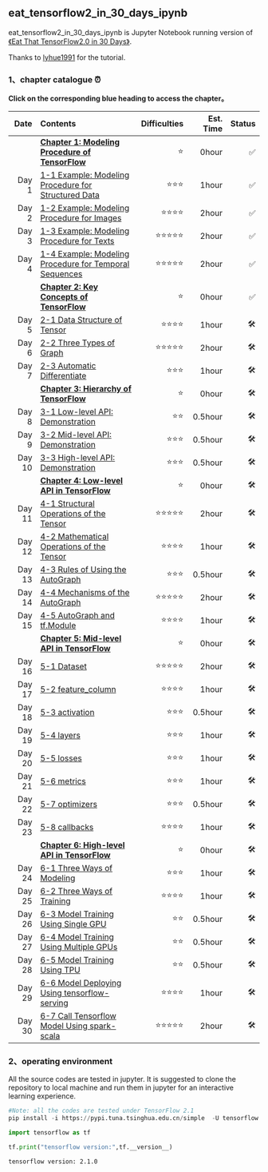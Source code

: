 ## eat_tensorflow2_in_30_days_ipynb

eat_tensorflow2_in_30_days_ipynb is Jupyter Notebook running version of [《Eat That TensorFlow2.0 in 30 Days》](https://github.com/lyhue1991/eat_tensorflow2_in_30_days/tree/english).
  
Thanks to [lyhue1991](https://github.com/lyhue1991) for the tutorial.


### 1、chapter catalogue ⏰

**Click on the corresponding blue heading to access the chapter。**

|Date |Contents                                                       | Difficulties   | Est. Time | Status|
|----:|:--------------------------------------------------------------|-----------:|----------:|-----:|
|&nbsp;|[**Chapter 1: Modeling Procedure of TensorFlow**](Chapter1%20Modeling%20Procedure%20of%20TensorFlow/Chapter1.md)    |⭐️   |   0hour   |✅    |
|Day 1 |  [1-1 Example: Modeling Procedure for Structured Data](Chapter1%20Modeling%20Procedure%20of%20TensorFlow/1-1Example_Modeling_Procedure_for_Structured_Data.ipynb)    | ⭐️⭐️⭐️ |   1hour    |✅    |
|Day 2 |[1-2 Example: Modeling Procedure for Images](Chapter1%20Modeling%20Procedure%20of%20TensorFlow/1-2Example_Modeling_Procedure_for_Images.ipynb)    | ⭐️⭐️⭐️⭐️  |   2hour    |✅    |
|Day 3 |  [1-3 Example: Modeling Procedure for Texts](Chapter1%20Modeling%20Procedure%20of%20TensorFlow/1-3Example_Modeling_Procedure_for_Texts.ipynb)   | ⭐️⭐️⭐️⭐️⭐️  |   2hour    |✅    |
|Day 4 |  [1-4 Example: Modeling Procedure for Temporal Sequences](Chapter1%20Modeling%20Procedure%20of%20TensorFlow/1-4Example_Modeling_Procedure_for_Temporal_Sequences.ipynb)   | ⭐️⭐️⭐️⭐️⭐️  |   2hour    |✅    |
|&nbsp;    |[**Chapter 2: Key Concepts of TensorFlow**](Chapter2%20Key%20Concepts%20of%20TensorFlow/Chapter2.md)  | ⭐️  |  0hour |✅  |
|Day 5 |  [2-1 Data Structure of Tensor](./2-1,张量数据结构.md)  | ⭐️⭐️⭐️⭐️   |   1hour    |🛠️    |
|Day 6 |  [2-2 Three Types of Graph](./2-2,三种计算图.md)  | ⭐️⭐️⭐️⭐️⭐️   |   2hour    |🛠️    |
|Day 7 |  [2-3 Automatic Differentiate](./2-3,自动微分机制.md)  | ⭐️⭐️⭐️   |   1hour    |🛠️    |
|&nbsp; |[**Chapter 3: Hierarchy of TensorFlow**](./三、TensorFlow的层次结构.md) |   ⭐️  |  0hour   |🛠️  |
|Day 8 |  [3-1 Low-level API: Demonstration](./3-1,低阶API示范.md)   | ⭐️⭐️   |   0.5hour    |🛠️   |
|Day 9 |  [3-2 Mid-level API: Demonstration](./3-2,中阶API示范.md)   | ⭐️⭐️⭐️   |   0.5hour    |🛠️  |
|Day 10 |  [3-3 High-level API: Demonstration](./3-3,高阶API示范.md)  | ⭐️⭐️⭐️   |   0.5hour    |🛠️  |
|&nbsp; |[**Chapter 4: Low-level API in TensorFlow**](./四、TensorFlow的低阶API.md) |⭐️    | 0hour|🛠️  |
|Day 11|  [4-1 Structural Operations of the Tensor](./4-1,张量的结构操作.md)  | ⭐️⭐️⭐️⭐️⭐️   |   2hour    |🛠️   |
|Day 12|  [4-2 Mathematical Operations of the Tensor](./4-2,张量的数学运算.md)   | ⭐️⭐️⭐️⭐️   |   1hour    |🛠️  |
|Day 13|  [4-3 Rules of Using the AutoGraph](./4-3,AutoGraph的使用规范.md)| ⭐️⭐️⭐️   |   0.5hour    |🛠️  |
|Day 14|  [4-4 Mechanisms of the AutoGraph](./4-4,AutoGraph的机制原理.md)    | ⭐️⭐️⭐️⭐️⭐️   |   2hour    |🛠️  |
|Day 15|  [4-5 AutoGraph and tf.Module](./4-5,AutoGraph和tf.Module.md)  | ⭐️⭐️⭐️⭐️   |   1hour    |🛠️  |
|&nbsp; |[**Chapter 5: Mid-level API in TensorFlow**](./五、TensorFlow的中阶API.md) |  ⭐️  | 0hour|🛠️ |
|Day 16|  [5-1 Dataset](./5-1,数据管道Dataset.md)   | ⭐️⭐️⭐️⭐️⭐️   |   2hour    |🛠️  |
|Day 17|  [5-2 feature_column](./5-2,特征列feature_column.md)   | ⭐️⭐️⭐️⭐️   |   1hour    |🛠️  |
|Day 18|  [5-3 activation](./5-3,激活函数activation.md)    | ⭐️⭐️⭐️   |   0.5hour    |🛠️   |
|Day 19|  [5-4 layers](./5-4,模型层layers.md)  | ⭐️⭐️⭐️   |   1hour    |🛠️  |
|Day 20|  [5-5 losses](./5-5,损失函数losses.md)    | ⭐️⭐️⭐️   |   1hour    |🛠️  |
|Day 21|  [5-6 metrics](./5-6,评估指标metrics.md)    | ⭐️⭐️⭐️   |   1hour    |🛠️   |
|Day 22|  [5-7 optimizers](./5-7,优化器optimizers.md)    | ⭐️⭐️⭐️   |   0.5hour    |🛠️   |
|Day 23|  [5-8 callbacks](./5-8,回调函数callbacks.md)   | ⭐️⭐️⭐️⭐️   |   1hour    |🛠️   |
|&nbsp; |[**Chapter 6: High-level API in TensorFlow**](./六、TensorFlow的高阶API.md)|    ⭐️ | 0hour|🛠️  |
|Day 24|  [6-1 Three Ways of Modeling](./6-1,构建模型的3种方法.md)   | ⭐️⭐️⭐️   |   1hour    |🛠️ |
|Day 25|  [6-2 Three Ways of Training](./6-2,训练模型的3种方法.md)  | ⭐️⭐️⭐️⭐️   |   1hour    |🛠️   |
|Day 26|  [6-3 Model Training Using Single GPU](./6-3,使用单GPU训练模型.md)    | ⭐️⭐️   |   0.5hour    |🛠️   |
|Day 27|  [6-4 Model Training Using Multiple GPUs](./6-4,使用多GPU训练模型.md)    | ⭐️⭐️   |   0.5hour    |🛠️  |
|Day 28|  [6-5 Model Training Using TPU](./6-5,使用TPU训练模型.md)   | ⭐️⭐️   |   0.5hour    |🛠️  |
|Day 29| [6-6 Model Deploying Using tensorflow-serving](./6-6,使用tensorflow-serving部署模型.md) | ⭐️⭐️⭐️⭐️| 1hour |🛠️   |
|Day 30| [6-7 Call Tensorflow Model Using spark-scala](./6-7,使用spark-scala调用tensorflow模型.md) | ⭐️⭐️⭐️⭐️⭐️|2hour|🛠️  |

### 2、operating environment


All the source codes are tested in jupyter. It is suggested to clone the repository to local machine and run them in jupyter for an interactive learning experience.

```python
#Note: all the codes are tested under TensorFlow 2.1
pip install -i https://pypi.tuna.tsinghua.edu.cn/simple  -U tensorflow
```

```python
import tensorflow as tf

tf.print("tensorflow version:",tf.__version__)
```

```
tensorflow version: 2.1.0
```

